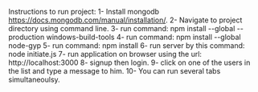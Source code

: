 Instructions to run project:
1- Install mongodb https://docs.mongodb.com/manual/installation/.
2- Navigate to project directory using command line.
3- run command: npm install --global --production windows-build-tools
4- run command: npm install --global node-gyp
5- run command: npm install
6- run server by this command: node initiate.js
7- run application on browser using the url: http://localhost:3000
8- signup then login.
9- click on one of the users in the list and type a message to him.
10- You can run several tabs simultaneoulsy.
